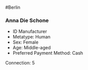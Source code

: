 #Berlin 
### Anna Die Schone
- ID Manufacturer
- Metatype: Human  
- Sex: Female  
- Age: Middle-aged  
- Preferred Payment Method: Cash

Connection: 5